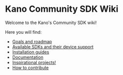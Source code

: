 # Kano Community SDK Wiki

Welcome to the Kano's Community SDK wiki!

Here you will find:

- [Goals and roadmap](https://github.com/KanoComputing/community-sdk/wiki/Goals-and-Roadmap)
- [Available SDKs and their device support](https://github.com/KanoComputing/community-sdk/wiki/Available-SDKs)
- [Installation guides](https://github.com/KanoComputing/community-sdk/wiki/Installation-Guides)
- [Documentation](https://github.com/KanoComputing/community-sdk/wiki/Documentation)
- [Inspirational projects!](https://github.com/KanoComputing/community-sdk/wiki/Inspirational-Projects)
- [How to contribute](https://github.com/KanoComputing/community-sdk/wiki/How-to-Contribute)




